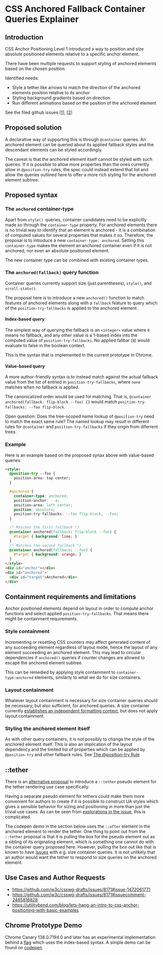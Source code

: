 # CSS Anchored Fallback Container Queries Explainer

## Introduction

CSS Anchor Positioning Level 1 introduced a way to position and size absolute
positioned elements relative to a specific anchor element.

There have been multiple requests to support styling of anchored elements based
on the chosen position.

Identified needs:

- Style a tether like arrows to match the direction of the anchored elements
  position relative to its anchor
- Styling background gradients based on direction
- Run different animations based on the position of the anchored element

See the filed github issues [[1](https://github.com/w3c/csswg-drafts/issues/8171)],
[[2](https://github.com/w3c/csswg-drafts/issues/9332)]


## Proposed solution

A declarative way of supporting this is through `@container` queries. An
anchored element can be queried about its applied fallback styles and the
descendant elements can be styled accordingly.

The caveat is that the anchored element itself cannot be styled with such
queries. If it is possible to allow more properties than the ones currently
allow in `@position-try` rules, the spec could instead extend that list and
allow the queries outlined here to offer a more rich styling for the anchored
element subtree.


## Proposed syntax

### The `anchored` container-type

Apart from `style() `queries, container candidates need to be explicitly made
so through the `container-type` property. For anchored elements there is no
trivial way to identify that an element is anchored - it is a combination of
computed values for several properties that makes it so. Therefore, the
proposal is to introduce a new `container-type: anchored`. Setting this
`container-type` makes the element an anchored container even if it is not
anchored, nor even an absolute positioned element.

The new container type can be combined with existing container types.

### The `anchored(fallback)` query function

Container queries currently support size (just parentheses), `style()`, and
`scroll-state()`.

The proposal here is to introduce a new `anchored()` function to match features
of anchored elements along with a `fallback` feature to query which of the
`position-try-fallbacks` is applied to the anchored element.

#### Index-based query

The simplest way of querying the fallback is an `<integer>` value where `0`
means no fallback, and any other value is a 1-based index into the computed
value of `position-try-fallbacks`. No applied fallbar (`0`) would evaluate to
false in the boolean context.

This is the syntax that is implemented in the current prototype in Chrome.

#### Value-based query

A more author-friendly syntax is to instead match against the actual fallback
value from the list of entried in `position-try-fallbacks`, where `none`
matches when no fallback is applied.

The canonicalized order would be used for matching. That is,
`@container anchored(fallback: flip-block --foo) {}` would match
`position-try-fallbacks: --foo flip-block`.

Open question: Does the tree-scoped name lookup of `@position-try` need to
match the exact same rule? The named lookup may result in different rules for
`@container` and `position-try-fallbacks` if they origin from diferrent trees.

### Example

Here is an example based on the proposed synax above with value-based queries:

```html
<style>
  @position-try --foo {
    position-area: top center;
  }

  #anchored {
    container-type: anchored;
    position-anchor: --a;
    position-area: left center;
    position: absolute;
    position-try-fallbacks: --foo flip-block, --foo;
  }

  /* Matches the first fallback */
  @container anchored(fallback: flip-block --foo) {
    #target { background: lime; }
  }
  /* Matches the second fallback */
  @container anchored(fallback: --foo) {
    #target { background: orange; }
  }
</style>
<div id="anchor"></div>
<div id="anchored">
  <div id="target">Anchored</div>
</div>
```


## Containment requirements and limitations

Anchor positioned elements depend on layout in order to compute anchor
functions and select applied `position-try-fallbacks`. That means there might
be containment requirements.

### Style containment

Incrementing or resetting CSS counters may affect generated content of any
succeeding element regardless of layout mode, hence the layout of any element
succeeding an anchored element. This may lead to circular dependencies if
`anchored()` queries if counter changes are allowed to escape the anchored
element subtree.

This can be remedied by applying style containment to `container-type:anchored`
elements, similarly to what we do for size containers.

### Layout containment

Whatever layout containment is necessary for size container queries should be
necessary, but also sufficient, for anchored queries. A size container currently
[establishes an independent formatting context](https://drafts.csswg.org/css-conditional-5/#valdef-container-type-size),
but does not apply layout containment.

### Styling the anchored element itself

As with other query containers, it is not possibly to change the style of the
anchored element itself. This is also an implication of the layout dependency
and the limited list of properties which can be applied by `@position-try` and
other fallback rules. See
[The @position-try Rule](https://drafts.csswg.org/css-anchor-position-1/#fallback-rule)


## ::tether

There is an [alternative proposal](https://github.com/w3c/csswg-drafts/issues/9271)
to introduce a `::tether` pseudo element for the tether rendering use case
specifically.

Having a separate pseudo element for tethers could make them more convenient
for authors to create if it is possible to construct UA styles which gives a
sensible behavior for sizing and positioning in more than just the trivial use
cases. As can be seen from
[explorations in the issue](https://github.com/w3c/csswg-drafts/issues/9271#issuecomment-1721772484),
this is complicated.

The codepen demo in the section below uses the `::after` element in the
anchored element to render the tether. One thing to point out from the
`::tether` proposal is that it is pulling the box for the pseudo element out as
a sibling of its originating element, which is something one cannot do with the
container query proposed here. However, pulling the box out like that is known
to have [issues](https://github.com/w3c/csswg-drafts/issues/11213) with e.g.
size container queries. It is not unlikely that an author would want the tether
to respond to size queries on the anchored element.

## Use Cases and Author Requests

- https://github.com/w3c/csswg-drafts/issues/8171#issue-1472061771
- https://github.com/w3c/csswg-drafts/issues/8171#issuecomment-2465816828
- https://utilitybend.com/blog/lets-hang-an-intro-to-css-anchor-positioning-with-basic-examples


## Chrome Prototype Demo

Chrome Canary 138.0.7194.0 and later has an experimental implementation behind a
[flag](chrome://flags/#enable-experimental-web-platform-features) which uses the
index-based syntax. A simple demo can be found on
[codepen](https://codepen.io/lilles/pen/VYLZZqj).

